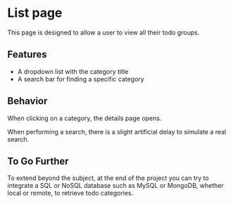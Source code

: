 # List page

This page is designed to allow a user to view all their todo groups.

## Features

-   A dropdown list with the category title
-   A search bar for finding a specific category

## Behavior

When clicking on a category, the details page opens.

When performing a search, there is a slight artificial delay to simulate a real search.

## To Go Further

To extend beyond the subject, at the end of the project you can try to integrate a SQL or NoSQL database such as MySQL or MongoDB, whether local or remote, to retrieve todo categories.

